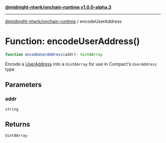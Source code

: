 [**@midnight-ntwrk/onchain-runtime v1.0.0-alpha.3**](../README.md)

***

[@midnight-ntwrk/onchain-runtime](../globals.md) / encodeUserAddress

# Function: encodeUserAddress()

```ts
function encodeUserAddress(addr): Uint8Array
```

Encode a [UserAddress](../type-aliases/UserAddress.md) into a `Uint8Array` for use in Compact's
`UserAddress` type

## Parameters

### addr

`string`

## Returns

`Uint8Array`
